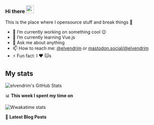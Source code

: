 ### Hi there <a href="https://elvendrim.xyz/"><img src="https://media.giphy.com/media/hvRJCLFzcasrR4ia7z/giphy.gif" width="25px"></a>

This is the place where I opensource stuff and break things :rofl:

- 🔭 I’m currently working on something cool :wink:
- 🌱 I’m currently learning Vue.js
- 💬 Ask me about anything
- 📫 How to reach me: [@elvendrim](https://twitter.com/elvendrim) or <a rel="me" href="https://mastodon.social/@elvendrim">mastodon.social/@elvendrim</a>
- ⚡ Fun fact: I :heart: :cat:s

## My stats

![elvendrim's GitHub Stats](https://github-readme-stats.vercel.app/api?username=elvendrim&show_icons=true&count_private=true&line_height=40)

📊 **This week I spent my time on**

![Wwakatime stats](https://github-readme-stats-taupe-two.vercel.app/api/wakatime?username=elvendrim&hide_title=true&hide_border=true&langs_count=5)

📕 **Latest Blog Posts**

<!-- BLOG-POST-LIST:START -->
<!-- BLOG-POST-LIST:END -->
